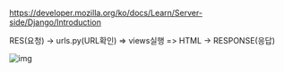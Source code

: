 <https://developer.mozilla.org/ko/docs/Learn/Server-side/Django/Introduction>

RES(요청) -> urls.py(URL확인) => views실행 => HTML -> RESPONSE(응답)

![img](https://mdn.mozillademos.org/files/13931/basic-django.png)